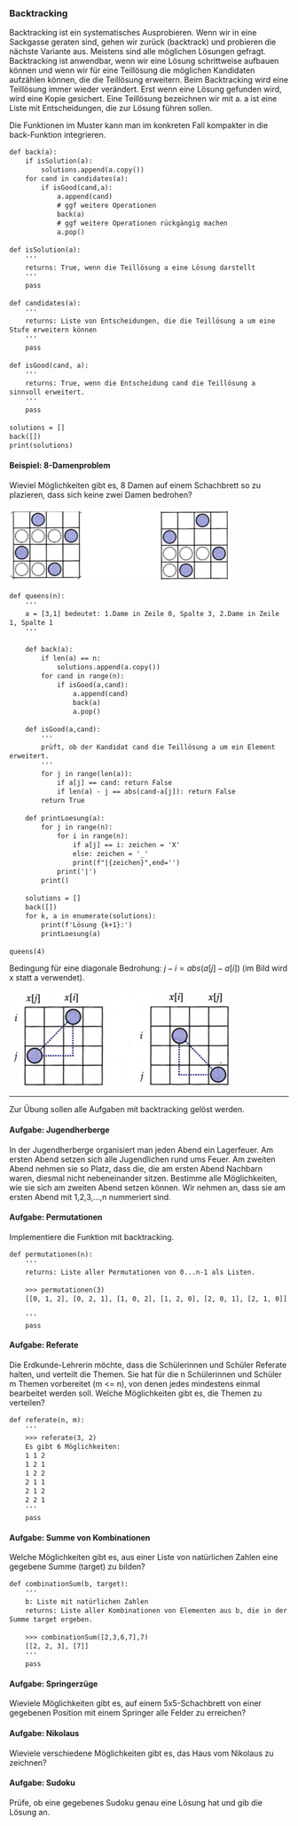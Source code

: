 ### Backtracking

Backtracking ist ein systematisches Ausprobieren. Wenn wir in eine Sackgasse geraten sind, gehen wir zurück (backtrack) und probieren die nächste Variante aus. Meistens sind alle möglichen Lösungen gefragt.
Backtracking ist anwendbar, wenn wir eine Lösung schrittweise aufbauen können und wenn wir für eine Teillösung die möglichen Kandidaten aufzählen können, die die Teillösung erweitern.
Beim Backtracking wird eine Teillösung immer wieder verändert. Erst wenn eine Lösung gefunden wird, wird eine Kopie gesichert.
Eine Teillösung bezeichnen wir mit a. a ist eine Liste mit Entscheidungen, die zur Lösung führen sollen.

Die Funktionen im Muster kann man im konkreten Fall kompakter in die back-Funktion integrieren. 
```
def back(a):
    if isSolution(a):
        solutions.append(a.copy())
    for cand in candidates(a):
        if isGood(cand,a):
            a.append(cand)
            # ggf weitere Operationen
            back(a)
            # ggf weitere Operationen rückgängig machen
            a.pop()
                
def isSolution(a):
    '''
    returns: True, wenn die Teillösung a eine Lösung darstellt
    '''
    pass

def candidates(a):
    '''
    returns: Liste von Entscheidungen, die die Teillösung a um eine Stufe erweitern können
    '''
    pass

def isGood(cand, a):
    '''
    returns: True, wenn die Entscheidung cand die Teillösung a sinnvoll erweitert.
    '''
    pass

solutions = []
back([])
print(solutions)
```

#### Beispiel: 8-Damenproblem
Wieviel Möglichkeiten gibt es, 8 Damen auf einem Schachbrett so zu plazieren, dass sich keine zwei Damen bedrohen?

<img src='backtrack1.png' width='400'>



```
def queens(n):
    '''
    a = [3,1] bedeutet: 1.Dame in Zeile 0, Spalte 3, 2.Dame in Zeile 1, Spalte 1    
    '''

    def back(a):
        if len(a) == n:
            solutions.append(a.copy())
        for cand in range(n):
            if isGood(a,cand):
                a.append(cand)
                back(a)
                a.pop()   
    
    def isGood(a,cand):
        '''
        prüft, ob der Kandidat cand die Teillösung a um ein Element erweitert.
        '''
        for j in range(len(a)):
            if a[j] == cand: return False
            if len(a) - j == abs(cand-a[j]): return False
        return True
    
    def printLoesung(a):
        for j in range(n):
            for i in range(n):
                if a[j] == i: zeichen = 'X'
                else: zeichen = '_'
                print(f"|{zeichen}",end='')
            print('|')
        print()

    solutions = []
    back([])
    for k, a in enumerate(solutions):
        print(f'Lösung {k+1}:')
        printLoesung(a)

queens(4)
```
Bedingung für eine diagonale Bedrohung: $j-i = abs(a[j]-a[i])$
(im Bild wird x statt a verwendet).

<img src='backtrack2.png' width='400'>

----

Zur Übung sollen alle Aufgaben mit backtracking gelöst werden.

#### Aufgabe: Jugendherberge

In der Jugendherberge organisiert man jeden Abend ein Lagerfeuer. Am ersten Abend setzen
sich alle Jugendlichen rund ums Feuer. Am zweiten Abend nehmen sie so Platz, dass die, 
die am ersten Abend Nachbarn waren, diesmal nicht nebeneinander sitzen. 
Bestimme alle Möglichkeiten, wie sie sich am zweiten Abend setzen können. Wir nehmen an,
dass sie am ersten Abend mit 1,2,3,...,n nummeriert sind.

#### Aufgabe: Permutationen

Implementiere die Funktion mit backtracking.

``` 
def permutationen(n):
    '''
    returns: Liste aller Permutationen von 0...n-1 als Listen.

    >>> permutationen(3)
    [[0, 1, 2], [0, 2, 1], [1, 0, 2], [1, 2, 0], [2, 0, 1], [2, 1, 0]]

    '''
    pass
```


#### Aufgabe: Referate

Die Erdkunde-Lehrerin möchte, dass die Schülerinnen und Schüler Referate halten, und verteilt die Themen.
Sie hat für die n Schülerinnen und Schüler m Themen vorbereitet (m <= n), von denen jedes mindestens einmal bearbeitet werden soll.
Welche Möglichkeiten gibt es, die Themen zu verteilen?

```
def referate(n, m):
    '''
    >>> referate(3, 2)
    Es gibt 6 Möglichkeiten:
    1 1 2
    1 2 1
    1 2 2
    2 1 1
    2 1 2
    2 2 1
    '''
    pass
```

#### Aufgabe: Summe von Kombinationen

Welche Möglichkeiten gibt es, aus einer Liste von natürlichen Zahlen eine gegebene Summe (target) zu bilden?


```
def combinationSum(b, target):
    '''
    b: Liste mit natürlichen Zahlen
    returns: Liste aller Kombinationen von Elementen aus b, die in der Summe target ergeben.

    >>> combinationSum([2,3,6,7],7)
    [[2, 2, 3], [7]]
    '''
    pass
```

#### Aufgabe: Springerzüge

Wieviele Möglichkeiten gibt es, auf einem 5x5-Schachbrett von einer gegebenen Position mit einem Springer alle Felder zu erreichen?

#### Aufgabe: Nikolaus

Wieviele verschiedene Möglichkeiten gibt es, das Haus vom Nikolaus zu zeichnen?

#### Aufgabe: Sudoku

Prüfe, ob eine gegebenes Sudoku genau eine Lösung hat und gib die Lösung an.



